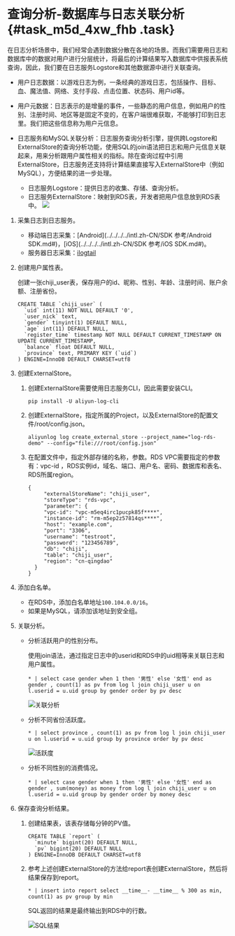 # 查询分析-数据库与日志关联分析 {#task_m5d_4xw_fhb .task}

在日志分析场景中，我们经常会遇到数据分散在各地的场景。而我们需要用日志和数据库中的数据对用户进行分层统计，将最后的计算结果写入数据库中供报表系统查询，因此，我们要在日志服务Logstore和其他数据源中进行关联查询。

-   用户日志数据：以游戏日志为例，一条经典的游戏日志，包括操作、目标、血、魔法值、网络、支付手段、点击位置、状态码、用户id等。
-   用户元数据：日志表示的是增量的事件，一些静态的用户信息，例如用户的性别、注册时间、地区等是固定不变的，在客户端很难获取，不能够打印到日志里。我们把这些信息称为用户元信息。
-   日志服务和MySQL关联分析：日志服务查询分析引擎，提供跨Logstore和ExternalStore的查询分析功能，使用SQL的join语法把日志和用户元信息关联起来，用来分析跟用户属性相关的指标。除在查询过程中引用ExternalStore，日志服务还支持将计算结果直接写入ExternalStore中（例如MySQL），方便结果的进一步处理。

    -   日志服务Logstore：提供日志的收集、存储、查询分析。
    -   日志服务ExternalStore：映射到RDS表，开发者把用户信息放到RDS表中。
    ![](http://static-aliyun-doc.oss-cn-hangzhou.aliyuncs.com/assets/img/149430/156747601841587_zh-CN.png)


1.  采集日志到日志服务。 
    -   移动端日志采集：[Android](../../../../intl.zh-CN/SDK 参考/Android SDK.md#)，[iOS](../../../../intl.zh-CN/SDK 参考/iOS SDK.md#)。
    -   服务器日志采集：[ilogtail](../../../../intl.zh-CN/数据采集/Logtail采集/简介/Logtail简介.md#)
2.  创建用户属性表。 

    创建一张chiji\_user表，保存用户的id、昵称、性别、年龄、注册时间、账户余额、注册省份。

    ``` {#codeblock_sms_hjn_9ud}
    CREATE TABLE `chiji_user` ( 
      `uid` int(11) NOT NULL DEFAULT '0', 
      `user_nick` text, 
      `gender` tinyint(1) DEFAULT NULL, 
      `age` int(11) DEFAULT NULL, 
      `register_time` timestamp NOT NULL DEFAULT CURRENT_TIMESTAMP ON UPDATE CURRENT_TIMESTAMP, 
      `balance` float DEFAULT NULL, 
      `province` text, PRIMARY KEY (`uid`) 
    ) ENGINE=InnoDB DEFAULT CHARSET=utf8
    ```

3.  创建ExternalStore。 
    1.  创建ExternalStore需要使用日志服务CLI，因此需要安装CLI。

        ``` {#codeblock_g5n_ens_326}
        pip install -U aliyun-log-cli
        ```

    2.  创建ExternalStore，指定所属的Project，以及ExternalStore的配置文件/root/config.json。

        ``` {#codeblock_a9z_nsp_bui}
        aliyunlog log create_external_store --project_name="log-rds-demo" --config="file:///root/config.json" 
        ```

    3.  在配置文件中，指定外部存储的名称，参数。RDS VPC需要指定的参数有：vpc-id ，RDS实例id，域名、端口、用户名、密码、数据库和表名、RDS所属region。

        ``` {#codeblock_87w_nko_3m9}
        { 
             "externalStoreName": "chiji_user", 
             "storeType": "rds-vpc", 
             "parameter": { 
             "vpc-id": "vpc-m5eq4irc1pucpk85f****", 
             "instance-id": "rm-m5ep2z57814qs****", 
             "host": "example.com", 
             "port": "3306", 
             "username": "testroot", 
             "password": "123456789", 
             "db": "chiji", 
             "table": "chiji_user", 
             "region": "cn-qingdao" 
          } 
        }
        ```

4.  添加白名单。 
    -   在RDS中，添加白名单地址`100.104.0.0/16`。
    -   如果是MySQL，请添加该地址到安全组。
5.  关联分析。 
    -   分析活跃用户的性别分布。

        使用join语法，通过指定日志中的userid和RDS中的uid相等来关联日志和用户属性。

        ``` {#codeblock_n6r_d70_nna}
        * | select case gender when 1 then '男性' else '女性' end as gender , count(1) as pv from log l join chiji_user u on l.userid = u.uid group by gender order by pv desc
        ```

        ![关联分析](http://static-aliyun-doc.oss-cn-hangzhou.aliyuncs.com/assets/img/149430/156747601941594_zh-CN.png)

    -   分析不同省份活跃度。

        ``` {#codeblock_hgl_in0_k1y}
        * | select province , count(1) as pv from log l join chiji_user u on l.userid = u.uid group by province order by pv desc
        ```

        ![活跃度](http://static-aliyun-doc.oss-cn-hangzhou.aliyuncs.com/assets/img/149430/156747601941596_zh-CN.png)

    -   分析不同性别的消费情况。

        ``` {#codeblock_p52_6zo_2mv}
        * | select case gender when 1 then '男性' else '女性' end as gender , sum(money) as money from log l join chiji_user u on l.userid = u.uid group by gender order by money desc
        ```

6.  保存查询分析结果。 
    1.  创建结果表，该表存储每分钟的PV值。

        ``` {#codeblock_q06_9au_vwn}
        CREATE TABLE `report` ( 
          `minute` bigint(20) DEFAULT NULL, 
          `pv` bigint(20) DEFAULT NULL 
        ) ENGINE=InnoDB DEFAULT CHARSET=utf8
        ```

    2.  参考上述创建ExternalStore的方法给report表创建ExternalStore，然后将结果保存到report。

        ``` {#codeblock_vww_tz6_qw0}
        * | insert into report select __time__- __time__ % 300 as min, count(1) as pv group by min
        ```

        SQL返回的结果是最终输出到RDS中的行数。

        ![SQL结果](http://static-aliyun-doc.oss-cn-hangzhou.aliyuncs.com/assets/img/149430/156747601941597_zh-CN.png)


